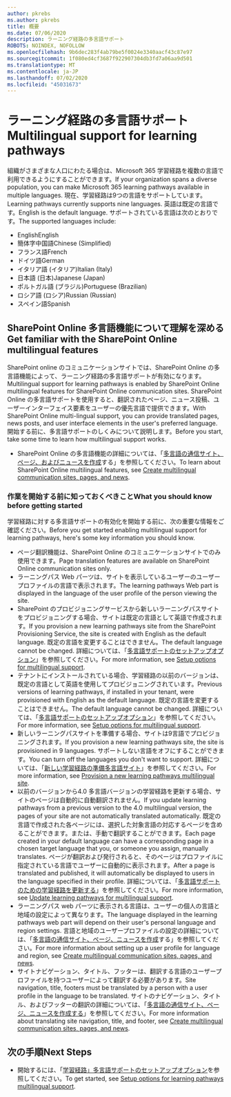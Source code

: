 ```yaml
---
author: pkrebs
ms.author: pkrebs
title: 概要
ms.date: 07/06/2020
description: ラーニング経路の多言語サポート
ROBOTS: NOINDEX, NOFOLLOW
ms.openlocfilehash: 9b6dec283f4ab79be5f0024e3340aacf43c87e97
ms.sourcegitcommit: 1f080ed4cf3687f922907304db3fd7a06aa9d501
ms.translationtype: MT
ms.contentlocale: ja-JP
ms.lasthandoff: 07/02/2020
ms.locfileid: "45031673"
---
```

# <a name="multilingual-support-for-learning-pathways"></a><span data-ttu-id="76ef4-103">ラーニング経路の多言語サポート</span><span class="sxs-lookup"><span data-stu-id="76ef4-103">Multilingual support for learning pathways</span></span>

<span data-ttu-id="76ef4-104">組織がさまざまな人口にわたる場合は、Microsoft 365 学習経路を複数の言語で利用できるようにすることができます。</span><span class="sxs-lookup"><span data-stu-id="76ef4-104">If your organization spans a diverse population, you can make Microsoft 365 learning pathways available in multiple languages.</span></span> <span data-ttu-id="76ef4-105">現在、学習経路は9つの言語をサポートしています。</span><span class="sxs-lookup"><span data-stu-id="76ef4-105">Learning pathways currently supports nine languages.</span></span> <span data-ttu-id="76ef4-106">英語は既定の言語です。</span><span class="sxs-lookup"><span data-stu-id="76ef4-106">English is the default language.</span></span> <span data-ttu-id="76ef4-107">サポートされている言語は次のとおりです。</span><span class="sxs-lookup"><span data-stu-id="76ef4-107">The supported languages include:</span></span>   

- <span data-ttu-id="76ef4-108">English</span><span class="sxs-lookup"><span data-stu-id="76ef4-108">English</span></span>    
- <span data-ttu-id="76ef4-109">簡体字中国語</span><span class="sxs-lookup"><span data-stu-id="76ef4-109">Chinese (Simplified)</span></span>
- <span data-ttu-id="76ef4-110">フランス語</span><span class="sxs-lookup"><span data-stu-id="76ef4-110">French</span></span>
- <span data-ttu-id="76ef4-111">ドイツ語</span><span class="sxs-lookup"><span data-stu-id="76ef4-111">German</span></span>
- <span data-ttu-id="76ef4-112">イタリア語 (イタリア)</span><span class="sxs-lookup"><span data-stu-id="76ef4-112">Italian (Italy)</span></span>
- <span data-ttu-id="76ef4-113">日本語 (日本)</span><span class="sxs-lookup"><span data-stu-id="76ef4-113">Japanese (Japan)</span></span>
- <span data-ttu-id="76ef4-114">ポルトガル語 (ブラジル)</span><span class="sxs-lookup"><span data-stu-id="76ef4-114">Portuguese (Brazilian)</span></span>
- <span data-ttu-id="76ef4-115">ロシア語 (ロシア)</span><span class="sxs-lookup"><span data-stu-id="76ef4-115">Russian (Russian)</span></span>
- <span data-ttu-id="76ef4-116">スペイン語</span><span class="sxs-lookup"><span data-stu-id="76ef4-116">Spanish</span></span>

## <a name="get-familiar-with-the-sharepoint-online-multilingual-features"></a><span data-ttu-id="76ef4-117">SharePoint Online 多言語機能について理解を深める</span><span class="sxs-lookup"><span data-stu-id="76ef4-117">Get familiar with the SharePoint Online multilingual features</span></span>
<span data-ttu-id="76ef4-118">SharePoint online のコミュニケーションサイトでは、SharePoint Online の多言語機能によって、ラーニング経路の多言語サポートが有効になります。</span><span class="sxs-lookup"><span data-stu-id="76ef4-118">Multilingual support for learning pathways is enabled by SharePoint Online multilingual features for SharePoint Online communication sites.</span></span>
<span data-ttu-id="76ef4-119">SharePoint Online の多言語サポートを使用すると、翻訳されたページ、ニュース投稿、ユーザーインターフェイス要素をユーザーの優先言語で提供できます。</span><span class="sxs-lookup"><span data-stu-id="76ef4-119">With SharePoint Online multi-lingual support, you can provide translated pages, news posts, and user interface elements in the user's preferred language.</span></span> <span data-ttu-id="76ef4-120">開始する前に、多言語サポートのしくみについて説明します。</span><span class="sxs-lookup"><span data-stu-id="76ef4-120">Before you start, take some time to learn how multilingual support works.</span></span> 
- <span data-ttu-id="76ef4-121">SharePoint Online の多言語機能の詳細については、「[多言語の通信サイト、ページ、およびニュースを作成](https://support.office.com/article/2bb7d610-5453-41c6-a0e8-6f40b3ed750c)する」を参照してください。</span><span class="sxs-lookup"><span data-stu-id="76ef4-121">To learn about SharePoint Online multilingual features, see [Create multilingual communication sites, pages, and news](https://support.office.com/article/2bb7d610-5453-41c6-a0e8-6f40b3ed750c).</span></span> 

### <a name="what-you-should-know-before-getting-started"></a><span data-ttu-id="76ef4-122">作業を開始する前に知っておくべきこと</span><span class="sxs-lookup"><span data-stu-id="76ef4-122">What you should know before getting started</span></span> 
<span data-ttu-id="76ef4-123">学習経路に対する多言語サポートの有効化を開始する前に、次の重要な情報をご確認ください。</span><span class="sxs-lookup"><span data-stu-id="76ef4-123">Before you get started enabling multilingual support for learning pathways, here's some key information you should know.</span></span> 

- <span data-ttu-id="76ef4-124">ページ翻訳機能は、SharePoint Online のコミュニケーションサイトでのみ使用できます。</span><span class="sxs-lookup"><span data-stu-id="76ef4-124">Page translation features are available on SharePoint Online communication sites only.</span></span>
- <span data-ttu-id="76ef4-125">ラーニングパス Web パーツは、サイトを表示しているユーザーのユーザープロファイルの言語で表示されます。</span><span class="sxs-lookup"><span data-stu-id="76ef4-125">The learning pathways Web part is displayed in the language of the user profile of the person viewing the site.</span></span>   
- <span data-ttu-id="76ef4-126">SharePoint のプロビジョニングサービスから新しいラーニングパスサイトをプロビジョニングする場合、サイトは既定の言語として英語で作成されます。</span><span class="sxs-lookup"><span data-stu-id="76ef4-126">If you provision a new learning pathways site from the SharePoint Provisioning Service, the site is created with English as the default language.</span></span> <span data-ttu-id="76ef4-127">既定の言語を変更することはできません。</span><span class="sxs-lookup"><span data-stu-id="76ef4-127">The default language cannot be changed.</span></span> <span data-ttu-id="76ef4-128">詳細については、「[多言語サポートのセットアップオプション](https://docs.microsoft.com/office365/customlearning/custom_setupoptions_ml)」を参照してください。</span><span class="sxs-lookup"><span data-stu-id="76ef4-128">For more information, see [Setup options for multilingual support](https://docs.microsoft.com/office365/customlearning/custom_setupoptions_ml).</span></span>
- <span data-ttu-id="76ef4-129">テナントにインストールされている場合、学習経路の以前のバージョンは、既定の言語として英語を使用してプロビジョニングされています。</span><span class="sxs-lookup"><span data-stu-id="76ef4-129">Previous versions of learning pathways, if installed in your tenant, were provisioned with English as the default language.</span></span> <span data-ttu-id="76ef4-130">既定の言語を変更することはできません。</span><span class="sxs-lookup"><span data-stu-id="76ef4-130">The default language cannot be changed.</span></span> <span data-ttu-id="76ef4-131">詳細については、「[多言語サポートのセットアップオプション](https://docs.microsoft.com/office365/customlearning/custom_setupoptions_ml)」を参照してください。</span><span class="sxs-lookup"><span data-stu-id="76ef4-131">For more information, see [Setup options for multilingual support](https://docs.microsoft.com/office365/customlearning/custom_setupoptions_ml).</span></span>
- <span data-ttu-id="76ef4-132">新しいラーニングパスサイトを準備する場合、サイトは9言語でプロビジョニングされます。</span><span class="sxs-lookup"><span data-stu-id="76ef4-132">If you provision a new learning pathways site, the site is provisioned in 9 languages.</span></span> <span data-ttu-id="76ef4-133">サポートしない言語をオフにすることができます。</span><span class="sxs-lookup"><span data-stu-id="76ef4-133">You can turn off the languages you don't want to support.</span></span> <span data-ttu-id="76ef4-134">詳細については、「[新しい学習経路の準備多言語サイト](https://docs.microsoft.com/office365/customlearning/custom_provision_ml)」を参照してください。</span><span class="sxs-lookup"><span data-stu-id="76ef4-134">For more information, see [Provision a new learning pathways multilingual site](https://docs.microsoft.com/office365/customlearning/custom_provision_ml).</span></span>  
- <span data-ttu-id="76ef4-135">以前のバージョンから4.0 多言語バージョンの学習経路を更新する場合、サイトのページは自動的に自動翻訳されません。</span><span class="sxs-lookup"><span data-stu-id="76ef4-135">If you update learning pathways from a previous version to the 4.0 multilingual version, the pages of your site are not automatically translated automatically.</span></span> <span data-ttu-id="76ef4-136">既定の言語で作成された各ページには、選択した対象言語の対応するページを含めることができます。または、手動で翻訳することができます。</span><span class="sxs-lookup"><span data-stu-id="76ef4-136">Each page created in your default language can have a corresponding page in a chosen target language that you, or someone you assign, manually translates.</span></span> <span data-ttu-id="76ef4-137">ページが翻訳および発行されると、そのページはプロファイルに指定されている言語でユーザーに自動的に表示されます。</span><span class="sxs-lookup"><span data-stu-id="76ef4-137">After a page is translated and published, it will automatically be displayed to users in the language specified in their profile.</span></span> <span data-ttu-id="76ef4-138">詳細については、「[多言語サポートのための学習経路を更新する](https://docs.microsoft.com/office365/customlearning/custom_update_ml)」を参照してください。</span><span class="sxs-lookup"><span data-stu-id="76ef4-138">For more information, see [Update learning pathways for multilingual support](https://docs.microsoft.com/office365/customlearning/custom_update_ml).</span></span> 
- <span data-ttu-id="76ef4-139">ラーニングパス web パーツに表示される言語は、ユーザーの個人の言語と地域の設定によって異なります。</span><span class="sxs-lookup"><span data-stu-id="76ef4-139">The language displayed in the learning pathways web part will depend on their user's personal language and region settings.</span></span> <span data-ttu-id="76ef4-140">言語と地域のユーザープロファイルの設定の詳細については、「[多言語の通信サイト、ページ、ニュースを作成](https://support.office.com/article/2bb7d610-5453-41c6-a0e8-6f40b3ed750c)する」を参照してください。</span><span class="sxs-lookup"><span data-stu-id="76ef4-140">For more information about setting up a user profile for language and region, see [Create multilingual communication sites, pages, and news](https://support.office.com/article/2bb7d610-5453-41c6-a0e8-6f40b3ed750c).</span></span> 
- <span data-ttu-id="76ef4-141">サイトナビゲーション、タイトル、フッターは、翻訳する言語のユーザープロファイルを持つユーザーによって翻訳する必要があります。</span><span class="sxs-lookup"><span data-stu-id="76ef4-141">Site navigation, title, footers must be translated by a person with a user profile in the language to be translated.</span></span> <span data-ttu-id="76ef4-142">サイトのナビゲーション、タイトル、およびフッターの翻訳の詳細については、「[多言語の通信サイト、ページ、ニュースを作成する](https://support.office.com/article/2bb7d610-5453-41c6-a0e8-6f40b3ed750c)」を参照してください。</span><span class="sxs-lookup"><span data-stu-id="76ef4-142">For more information about translating site navigation, title, and footer, see [Create multilingual communication sites, pages, and news](https://support.office.com/article/2bb7d610-5453-41c6-a0e8-6f40b3ed750c).</span></span>

## <a name="next-steps"></a><span data-ttu-id="76ef4-143">次の手順</span><span class="sxs-lookup"><span data-stu-id="76ef4-143">Next Steps</span></span>
- <span data-ttu-id="76ef4-144">開始するには、「[学習経路」多言語サポートのセットアップオプション](https://docs.microsoft.com/office365/customlearning/custom_setupoptions_ml)を参照してください。</span><span class="sxs-lookup"><span data-stu-id="76ef4-144">To get started, see [Setup options for learning pathways multilingual support](https://docs.microsoft.com/office365/customlearning/custom_setupoptions_ml).</span></span>